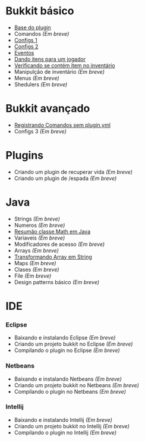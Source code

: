 # Bukkit básico

* [Base do plugin](Bukkit%20básico/Criando%20a%20base%20do%20plugin.md)
* Comandos *(Em breve)*
* [Configs 1](Bukkit%20básico/Gerenciando%20configs%201.md)
* [Configs 2](Bukkit%20básico/Gerenciando%20configs%202.md)
* [Eventos](Bukkit%20básico/Criando%20Listener%20de%20eventos.md)
* [Dando itens para um jogador](Bukkit%20básico/Dando%20itens%20para%20um%20jogador.md)
* [Verificando se contém item no inventário](Bukkit%20básico/Verificando%20se%20contém%20item%20no%20inventário.md)
* Manipulção de inventário *(Em breve)*
* Menus *(Em breve)*
* Shedulers *(Em breve)*

# Bukkit avançado

* [Registrando Comandos sem plugin.yml](Bukkit%20avan%C3%A7ado/Registrando%20Comandos%20sem%20plugin.yml.md)
* Configs 3 *(Em breve)*

# Plugins

* Criando um plugin de recuperar vida *(Em breve)*
* Criando um plugin de /espada *(Em breve)*

# Java

* Strings *(Em breve)*
* Numeros *(Em breve)*
* [Resumão classe Math em Java](Java/Resumao%20classe%20Math%20em%20Java.md)
* Variaveis *(Em breve)*
* Modificadores de acesso *(Em breve)*
* Arrays *(Em breve)*
* [Transformando Array em String](Java/Transformando%20Array%20em%20String.md)
* Maps *(Em breve)*
* Clases *(Em breve)*
* File *(Em breve)*
* Design patterns básico *(Em breve)*

# IDE

### Eclipse
  * Baixando e instalando Eclipse *(Em breve)*
  * Criando um projeto bukkit no Eclipse *(Em breve)*
  * Compilando o plugin no Eclipse *(Em breve)*

### Netbeans
  * Baixando e instalando Netbeans *(Em breve)*
  * Criando um projeto bukkit no Netbeans *(Em breve)*
  * Compilando o plugin no Netbeans *(Em breve)*

### Intellij
  * Baixando e instalando Intellij *(Em breve)*
  * Criando um projeto bukkit no Intellij *(Em breve)*
  * Compilando o plugin no Intellij *(Em breve)*
